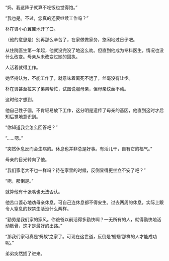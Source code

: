 “妈，我这阵子就算不吃饭也觉得饱。”

“我也是。不过，您真的还要继续工作吗？”

朴在贤小心翼翼地开了口。

（他的意思是）别再那么辛苦了，在家做做家务，悠闲地过日子吧。

从住院医生第一年起，他就没完没了地这么劝。但直到他成为专科医生，情况也没什么改变。母亲从未改变过她的固执。

人活着就得工作。

她坚持认为，不能工作了，就意味着离死不远了，丝毫没有让步。

朴在贤甚至拉来了弟弟帮忙，试图说服母亲，但母亲纹丝不动。

这时他才想到。

他自己性子倔，不肯轻易放下工作，这分明是遗传了母亲的基因，他直到这时才后知后觉地意识到。

“你知道我会怎么回答吧？”

“……嗯。”

“突然休息反而会生病的。休息也并非总是好事。有活儿干，自有它的福气。”

母亲的目光转向了他。

“我们家老大不也一样吗？待在家里的时候，反倒显得更坐立不安了吧？”

“呃，那倒是。”

就算他有十张嘴也无法否认。

他苦口婆心地劝母亲休息，可自己连休息都不得安生。过去两周的休息，实际上跟令人窒息的软禁生活没什么两样。

“勤劳是我们家的家风。你爸爸以前活得多勤快啊？一无所有的人，就得勤快地活动筋骨，这才是最好的出路。”

“那我们家可真是‘蚂蚁’之家了。可现在这世道，反倒是‘蝈蝈’那样的人才能成功呢。”

弟弟突然插了进来。